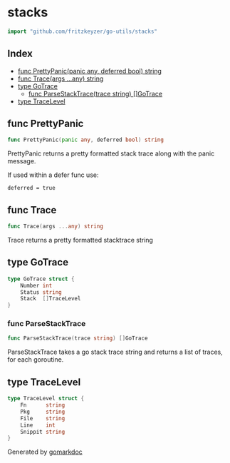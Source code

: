 <!-- Code generated by gomarkdoc. DO NOT EDIT -->

# stacks

```go
import "github.com/fritzkeyzer/go-utils/stacks"
```

## Index

- [func PrettyPanic(panic any, deferred bool) string](<#func-prettypanic>)
- [func Trace(args ...any) string](<#func-trace>)
- [type GoTrace](<#type-gotrace>)
  - [func ParseStackTrace(trace string) []GoTrace](<#func-parsestacktrace>)
- [type TraceLevel](<#type-tracelevel>)


## func PrettyPanic

```go
func PrettyPanic(panic any, deferred bool) string
```

PrettyPanic returns a pretty formatted stack trace along with the panic message.

If used within a defer func use:

```
deferred = true
```

## func Trace

```go
func Trace(args ...any) string
```

Trace returns a pretty formatted stacktrace string

## type GoTrace

```go
type GoTrace struct {
    Number int
    Status string
    Stack  []TraceLevel
}
```

### func ParseStackTrace

```go
func ParseStackTrace(trace string) []GoTrace
```

ParseStackTrace takes a go stack trace string and returns a list of traces, for each goroutine.

## type TraceLevel

```go
type TraceLevel struct {
    Fn      string
    Pkg     string
    File    string
    Line    int
    Snippit string
}
```



Generated by [gomarkdoc](<https://github.com/princjef/gomarkdoc>)
